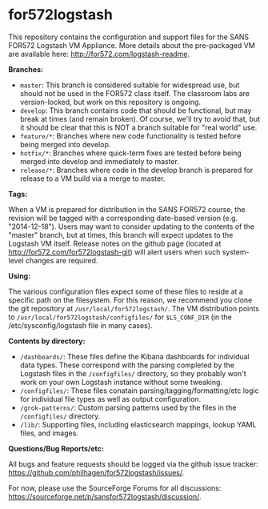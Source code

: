 for572logstash
==============

This repository contains the configuration and support files for the SANS FOR572 Logstash VM Appliance.  More details about the pre-packaged VM are available here: <http://for572.com/logstash-readme>.

**Branches:**

* `master`: This branch is considered suitable for widespread use, but should not be used in the FOR572 class itself.  The classroom labs are version-locked, but work on this repository is ongoing.
* `develop`: This branch contains code that should be functional, but may break at times (and remain broken).  Of course, we'll try to avoid that, but it should be clear that this is NOT a branch suitable for "real world" use.
* `feature/*`:  Branches where new code functionality is tested before being merged into develop.
* `hotfix/*`: Branches where quick-term fixes are tested before being merged into develop and immediately to master.
* `release/*`: Branches where code in the develop branch is prepared for release to a VM build via a merge to master.

**Tags:**

When a VM is prepared for distribution in the SANS FOR572 course, the revision will be tagged with a corresponding date-based version (e.g. "2014-12-18").  Users may want to consider updating to the contents of the "master" branch, but at times, this branch will expect updates to the Logstash VM itself.  Release notes on the github page (located at <http://for572.com/for572logstash-git>) will alert users when such system-level changes are required.

**Using:**

The various configuration files expect some of these files to reside at a specific path on the filesystem.  For this reason, we recommend you clone the git repository at ```/usr/local/for572logstash/```.  The VM distribution points to ```/usr/local/for572logstash/configfiles/``` for ```$LS_CONF_DIR``` (in the /etc/sysconfig/logstash file in many cases).

**Contents by directory:**

* `/dashboards/`: These files define the Kibana dashboards for individual data types.  These correspond with the parsing completed by the Logstash files in the ```/configfiles/``` directory, so they probably won't work on your own Logstash instance without some tweaking.
* `/configfiles/`: These files conatain parsing/tagging/formatting/etc logic for individual file types as well as output configuration.
* `/grok-patterns/`: Custom parsing patterns used by the files in the ```/configfiles/``` directory.
* `/lib/`: Supporting files, including elasticsearch mappings, lookup YAML files, and images.

**Questions/Bug Reports/etc:**

All bugs and feature requests should be logged via the github issue tracker: <https://github.com/philhagen/for572logstash/issues/>.

For now, please use the SourceForge Forums for all discussions: <https://sourceforge.net/p/sansfor572logstash/discussion/>.